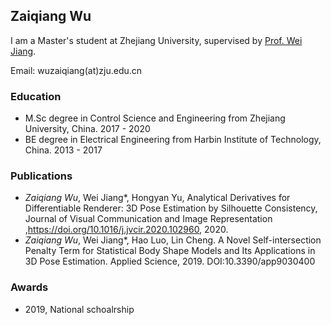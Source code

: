 ## Zaiqiang Wu

I am a Master's student at Zhejiang University, supervised by [Prof. Wei Jiang](https://person.zju.edu.cn/en/jiangwei#0).

Email: wuzaiqiang(at)zju.edu.cn

### Education

- M.Sc degree in Control Science and Engineering from Zhejiang University, China. 2017 - 2020
- BE degree in Electrical Engineering from Harbin Institute of Technology, China. 2013 - 2017



### Publications

- _Zaiqiang Wu_, Wei Jiang*, Hongyan Yu, Analytical Derivatives for Differentiable Renderer: 3D Pose Estimation by Silhouette Consistency, Journal of Visual Communication and Image Representation ,https://doi.org/10.1016/j.jvcir.2020.102960, 2020.
- _Zaiqiang Wu_, Wei Jiang*, Hao Luo, Lin Cheng. A Novel Self-intersection Penalty Term for Statistical Body Shape Models and Its Applications in 3D Pose Estimation. Applied Science, 2019. DOI:10.3390/app9030400

### Awards

- 2019, National schoalrship
